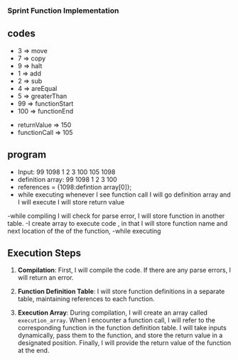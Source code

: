 ### Sprint Function Implementation

## codes
- 3 => move
- 7 => copy
- 9 => halt
- 1 => add
- 2 => sub
- 4 => areEqual
- 5 => greaterThan
- 99 => functionStart
- 100 => functionEnd
<!-- - argumentsStart => 101
- argumentsEnd => 102 -->
- returnValue => 150
- functionCall => 105

## program


-  Input: 99 1098 1 2 3 100 105 1098
-  definition array: 99 1098 1 2 3 100
-  references = {1098:defintion array[0]};
-  while executing whenever I see function call I will go definition array and I will execute I will store return value

-while compiling I will check for parse error, I will store function in another table.
-I create array to execute code , in that I will store function name and next location of the of the function,
-while executing  


## Execution Steps

1. **Compilation**: First, I will compile the code. If there are any parse errors, I will return an error.

2. **Function Definition Table**: I will store function definitions in a separate table, maintaining references to each function.

3. **Execution Array**: During compilation, I will create an array called `execution_array`. When I encounter a function call, I will refer to the corresponding function in the function definition table. I will take inputs dynamically, pass them to the function, and store the return value in a designated position. Finally, I will provide the return value of the function at the end.
